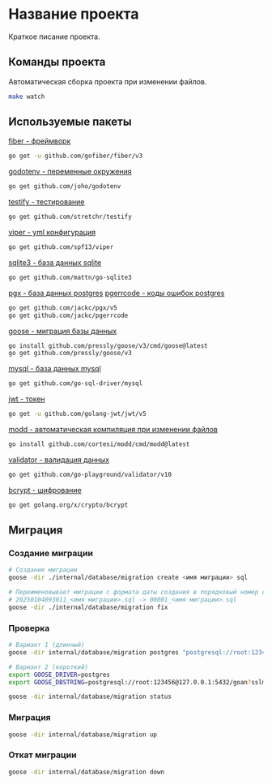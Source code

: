# Название проекта

Краткое писание проекта.

## Команды проекта

Автоматическая сборка проекта при изменении файлов.

```bash
make watch
```

## Используемые пакеты

[fiber - фреймворк](https://github.com/gofiber/fiber)

```bash
go get -u github.com/gofiber/fiber/v3
```

[godotenv - переменные окружения](https://github.com/joho/godotenv)

```bash
go get github.com/joho/godotenv
```

[testify - тестирование](https://github.com/stretchr/testify)

```bash
go get github.com/stretchr/testify
```

[viper - yml конфигурация](https://github.com/spf13/viper)

```bash
go get github.com/spf13/viper
```

[sqlite3 - база данных sqlite](https://github.com/mattn/go-sqlite3)

```bash
go get github.com/mattn/go-sqlite3
```

[pgx - база данных postgres](https://github.com/jackc/pgx)
[pgerrcode - коды ошибок postgres](https://github.com/jackc/pgerrcode)

```bash
go get github.com/jackc/pgx/v5
go get github.com/jackc/pgerrcode
```

[goose - миграция базы данных](https://github.com/pressly/goose)

```bash
go install github.com/pressly/goose/v3/cmd/goose@latest
go get github.com/pressly/goose/v3
```

[mysql - база данных mysql](https://github.com/go-sql-driver/mysql)

```bash
go get github.com/go-sql-driver/mysql
```

[jwt - токен](https://github.com/golang-jwt/jwt)

```bash
go get -u github.com/golang-jwt/jwt/v5
```

[modd - автоматическая компиляция при изменении файлов](https://github.com/cortesi/modd)

```bash
go install github.com/cortesi/modd/cmd/modd@latest
```

[validator - валидация данных](https://github.com/go-playground/validator)

```bash
go get github.com/go-playground/validator/v10
```

[bcrypt - шифрование](https://pkg.go.dev/golang.org/x/crypto/bcrypt)

```bash
go get golang.org/x/crypto/bcrypt
```

## Миграция

### Создание миграции

```bash
# Создание миграции
goose -dir ./internal/database/migration create <имя миграции> sql

# Переименовывает миграции с формата даты создания в порядковый номер создания
# 20250104093011_<имя миграции>.sql -> 00001_<имя миграции>.sql
goose -dir ./internal/database/migration fix
```

### Проверка

```bash
# Вариант 1 (длинный)
goose -dir internal/database/migration postgres "postgresql://root:123456@127.0.0.1:5432/goan?sslmode=disable" status

# Вариант 2 (короткий)
export GOOSE_DRIVER=postgres
export GOOSE_DBSTRING=postgresql://root:123456@127.0.0.1:5432/goan?sslmode=disable

goose -dir internal/database/migration status
```

### Миграция

```bash
goose -dir internal/database/migration up
```

### Откат миграции

```bash
goose -dir internal/database/migration down
```
